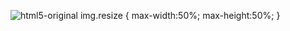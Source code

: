 ![html5-original](https://github.com/user-attachments/assets/5d6f1566-9a2c-47b1-8e0a-7f9246ecdb79)
img.resize {
  max-width:50%;
  max-height:50%;
}
